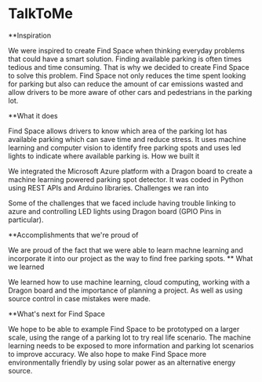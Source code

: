# TalkToMe

**Inspiration

We were inspired to create Find Space when thinking everyday problems that could have a smart solution. Finding available parking is often times tedious and time consuming. That is why we decided to create Find Space to solve this problem. Find Space not only reduces the time spent looking for parking but also can reduce the amount of car emissions wasted and allow drivers to be more aware of other cars and pedestrians in the parking lot.

**What it does

Find Space allows drivers to know which area of the parking lot has available parking which can save time and reduce stress. It uses machine learning and computer vision to identify free parking spots and uses led lights to indicate where available parking is.
How we built it

We integrated the Microsoft Azure platform with a Dragon board to create a machine learning powered parking spot detector. It was coded in Python using REST APIs and Arduino libraries.
Challenges we ran into

Some of the challenges that we faced include having trouble linking to azure and controlling LED lights using Dragon board (GPIO Pins in particular).

**Accomplishments that we're proud of

We are proud of the fact that we were able to learn machne learning and incorporate it into our project as the way to find free parking spots.
**
What we learned

We learned how to use machine learning, cloud computing, working with a Dragon board and the importance of planning a project. As well as using source control in case mistakes were made.

**What's next for Find Space

We hope to be able to example Find Space to be prototyped on a larger scale, using the range of a parking lot to try real life scenario. The machine learning needs to be exposed to more information and parking lot scenarios to improve accuracy. We also hope to make Find Space more environmentally friendly by using solar power as an alternative energy source.
